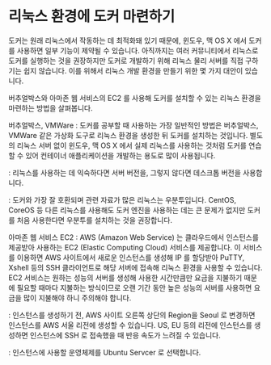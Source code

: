 # 리눅스 환경에 도커 마련하기

도커는 원래 리눅스에서 작동하는 데 최적화돼 있기 때문에, 윈도우, 맥 OS X 에서 도커를 사용하면 일부 기능이 제약될 수 있습니다. 아직까지는 여러 커뮤니티에서 리눅스로 도커를 실행하는 것을 권장하지만 도커로 개발하기 위해 리눅스 물리 서버를 직접 구하기는 쉽지 않습니다. 이를 위해서 리눅스 개발 환경을 만들기 위한 몇 가지 대안이 있습니다. 

버추얼박스와 아마존 웹 서비스의 EC2 를 사용해 도커를 설치할 수 있는 리눅스 환경을 마련하는 방법을 살펴봅니다.

버추얼박스, VMWare
: 도커를 공부할 때 사용하는 가장 일반적인 방법은 버추얼박스, VMWare 같은 가상화 도구로 리눅스 환경을 생성한 뒤 도커를 설치하는 것입니다. 
별도의 리눅스 서버 없이 윈도우, 맥 OS X 에서 실제 리눅스를 사용하는 것처럼 도커를 연습할 수 있어 컨테이너 애플리케이션을 개발하는 용도로 많이 사용됩니다. 

: 리눅스를 사용하는 데 익숙하다면 서버 버전을, 그렇지 않다면 데스크톱 버전을 사용합니다. 

: 도커와 가장 잘 호환되며 관련 자료가 많은 리눅스는 우분투입니다. CentOS, CoreOS 등 다른 리눅스를 사용해도 도커 엔진을 사용하는 데는 큰 문제가 없지만 도커를 처음 사용한다면 우분투를 설치하는 것을 권장합니다. 

아마존 웹 서비스 EC2
: AWS (Amazon Web Service) 는 클라우드에서 인스턴스를 제공받아 사용하는 EC2 (Elastic Computing Cloud) 서비스를 제공합니다. 이 서비스를 이용하면 AWS 사이트에서 새로운 인스턴스를 생성해 IP 를 할당받아 PuTTY, Xshell 등의 SSH 클라이언트로 해당 서버에 접속해 리눅스 환경을 사용할 수 있습니다. EC2 서비스는 원하는 성능의 서버를 생성해 사용한 시간만큼만 요금을 지불하기 때문에 필요할 때마다 지불하는 방식이므로 오랜 기간 동안 높은 성능의 서버를 사용하면 요금을 많이 지불해야 하니 주의해야 합니다. 

: 인스턴스를 생성하기 전, AWS 사이트 오른쪽 상단의 Region을 Seoul 로 변경하면 인스턴스를 AWS 서울 리전에 생성할 수 있습니다. US, EU 등의 리전에 인스턴스를 생성하면 인스턴스에 SSH 로 접속했을 때 반응 속도가 느려질 수 있습니다. 

: 인스턴스에 사용할 운영체제를 Ubuntu Servcer 로 선택합니다. 
<!--stackedit_data:
eyJoaXN0b3J5IjpbLTE3NzU4MjY3MzddfQ==
-->